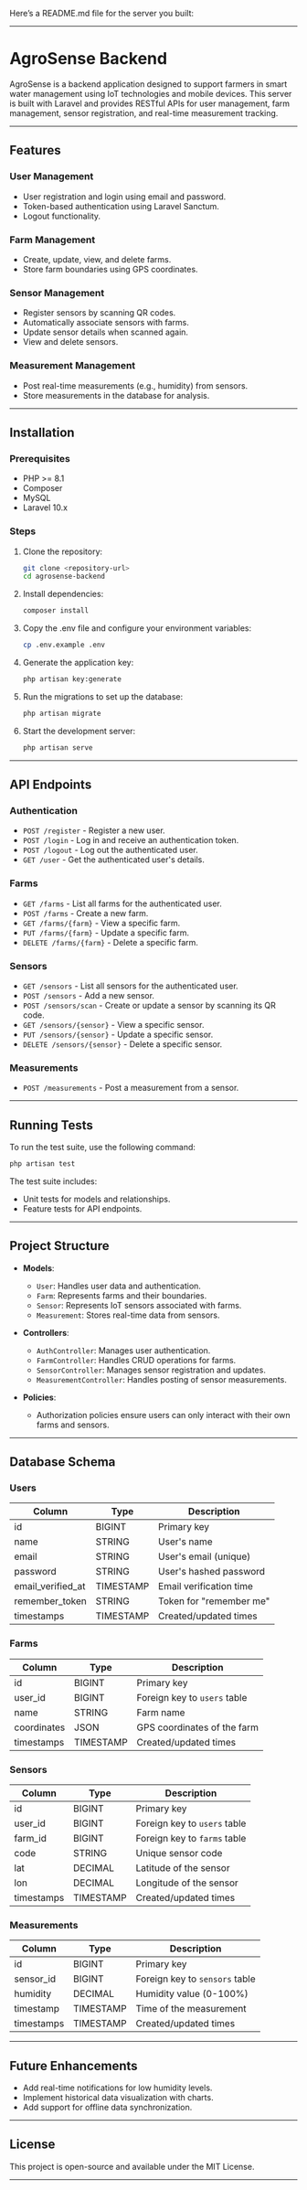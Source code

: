 Here’s a README.md file for the server you built:

---

# AgroSense Backend

AgroSense is a backend application designed to support farmers in smart water management using IoT technologies and mobile devices. This server is built with Laravel and provides RESTful APIs for user management, farm management, sensor registration, and real-time measurement tracking.

---

## Features

### User Management
- User registration and login using email and password.
- Token-based authentication using Laravel Sanctum.
- Logout functionality.

### Farm Management
- Create, update, view, and delete farms.
- Store farm boundaries using GPS coordinates.

### Sensor Management
- Register sensors by scanning QR codes.
- Automatically associate sensors with farms.
- Update sensor details when scanned again.
- View and delete sensors.

### Measurement Management
- Post real-time measurements (e.g., humidity) from sensors.
- Store measurements in the database for analysis.

---

## Installation

### Prerequisites
- PHP >= 8.1
- Composer
- MySQL
- Laravel 10.x

### Steps
1. Clone the repository:
   ```bash
   git clone <repository-url>
   cd agrosense-backend
   ```

2. Install dependencies:
   ```bash
   composer install
   ```

3. Copy the .env file and configure your environment variables:
   ```bash
   cp .env.example .env
   ```

4. Generate the application key:
   ```bash
   php artisan key:generate
   ```

5. Run the migrations to set up the database:
   ```bash
   php artisan migrate
   ```

6. Start the development server:
   ```bash
   php artisan serve
   ```

---

## API Endpoints

### Authentication
- `POST /register` - Register a new user.
- `POST /login` - Log in and receive an authentication token.
- `POST /logout` - Log out the authenticated user.
- `GET /user` - Get the authenticated user's details.

### Farms
- `GET /farms` - List all farms for the authenticated user.
- `POST /farms` - Create a new farm.
- `GET /farms/{farm}` - View a specific farm.
- `PUT /farms/{farm}` - Update a specific farm.
- `DELETE /farms/{farm}` - Delete a specific farm.

### Sensors
- `GET /sensors` - List all sensors for the authenticated user.
- `POST /sensors` - Add a new sensor.
- `POST /sensors/scan` - Create or update a sensor by scanning its QR code.
- `GET /sensors/{sensor}` - View a specific sensor.
- `PUT /sensors/{sensor}` - Update a specific sensor.
- `DELETE /sensors/{sensor}` - Delete a specific sensor.

### Measurements
- `POST /measurements` - Post a measurement from a sensor.

---

## Running Tests

To run the test suite, use the following command:

```bash
php artisan test
```

The test suite includes:
- Unit tests for models and relationships.
- Feature tests for API endpoints.

---

## Project Structure

- **Models**:
  - `User`: Handles user data and authentication.
  - `Farm`: Represents farms and their boundaries.
  - `Sensor`: Represents IoT sensors associated with farms.
  - `Measurement`: Stores real-time data from sensors.

- **Controllers**:
  - `AuthController`: Manages user authentication.
  - `FarmController`: Handles CRUD operations for farms.
  - `SensorController`: Manages sensor registration and updates.
  - `MeasurementController`: Handles posting of sensor measurements.

- **Policies**:
  - Authorization policies ensure users can only interact with their own farms and sensors.

---

## Database Schema

### Users
| Column           | Type       | Description              |
|-------------------|------------|--------------------------|
| id               | BIGINT     | Primary key              |
| name             | STRING     | User's name              |
| email            | STRING     | User's email (unique)    |
| password         | STRING     | User's hashed password   |
| email_verified_at| TIMESTAMP  | Email verification time  |
| remember_token   | STRING     | Token for "remember me"  |
| timestamps       | TIMESTAMP  | Created/updated times    |

### Farms
| Column      | Type       | Description                     |
|-------------|------------|---------------------------------|
| id          | BIGINT     | Primary key                     |
| user_id     | BIGINT     | Foreign key to `users` table    |
| name        | STRING     | Farm name                       |
| coordinates | JSON       | GPS coordinates of the farm     |
| timestamps  | TIMESTAMP  | Created/updated times           |

### Sensors
| Column      | Type       | Description                     |
|-------------|------------|---------------------------------|
| id          | BIGINT     | Primary key                     |
| user_id     | BIGINT     | Foreign key to `users` table    |
| farm_id     | BIGINT     | Foreign key to `farms` table    |
| code        | STRING     | Unique sensor code              |
| lat         | DECIMAL    | Latitude of the sensor          |
| lon         | DECIMAL    | Longitude of the sensor         |
| timestamps  | TIMESTAMP  | Created/updated times           |

### Measurements
| Column      | Type       | Description                     |
|-------------|------------|---------------------------------|
| id          | BIGINT     | Primary key                     |
| sensor_id   | BIGINT     | Foreign key to `sensors` table  |
| humidity    | DECIMAL    | Humidity value (0-100%)         |
| timestamp   | TIMESTAMP  | Time of the measurement         |
| timestamps  | TIMESTAMP  | Created/updated times           |

---

## Future Enhancements
- Add real-time notifications for low humidity levels.
- Implement historical data visualization with charts.
- Add support for offline data synchronization.

---

## License
This project is open-source and available under the MIT License.

---
